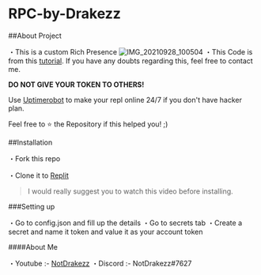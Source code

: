 # RPC-by-Drakezz


##About Project

・This is a custom Rich Presence
![IMG_20210928_100504](https://user-images.githubusercontent.com/90468465/135023869-b9b14ffa-87d3-4228-aeb3-eb1dc07e0a3a.jpg)
・This Code is from this [tutorial](). If you have any doubts regarding this, feel free to contact me.


**DO NOT GIVE YOUR TOKEN TO OTHERS!**

Use [Uptimerobot](uptimerobot.com) to make your repl online 24/7 if you don't have hacker plan. 

Feel free to ⭐ the Repository if this
helped you! ;)

##Installation

・Fork this repo

・Clone it to [Replit](https://replit.com)
 
> I would really suggest you to watch this video before installing.

###Setting up

・Go to config.json and fill up the details
・Go to secrets tab
・Create a secret and name it token and value it as your account token

####About Me

・Youtube :- [NotDrakezz]() 
・Discord :- NotDrakezz#7627
